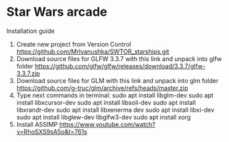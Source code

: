 # Star Wars arcade

Installation guide
 1.	Create new project from Version Control
https://github.com/MrIvanushka/SWTOR_starships.git
 2.	Download source files for GLFW 3.3.7 with this link and unpack into glfw folder
https://github.com/glfw/glfw/releases/download/3.3.7/glfw-3.3.7.zip
 3.	Download source files for GLM with this link and unpack into glm folder
https://github.com/g-truc/glm/archive/refs/heads/master.zip
 4.	Type next commands in terminal:
sudo apt install libglm-dev
sudo apt install libxcursor-dev
sudo apt install libsoil-dev
sudo apt install libxrandr-dev
sudo apt install libxenerma dev
sudo apt install libxi-dev
sudo apt install libglew-dev libglfw3-dev 
sudo apt install xorg
 5.	Install ASSIMP https://www.youtube.com/watch?v=RhoSXS9sA5o&t=761s
